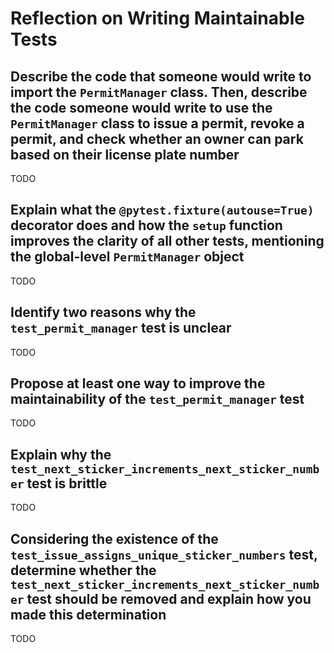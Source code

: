 # Reflection on Writing Maintainable Tests

## Describe the code that someone would write to import the `PermitManager` class. Then, describe the code someone would write to use the `PermitManager` class to issue a permit, revoke a permit, and check whether an owner can park based on their license plate number

TODO

## Explain what the `@pytest.fixture(autouse=True)` decorator does and how the `setup` function improves the clarity of all other tests, mentioning the global-level `PermitManager` object

TODO

## Identify two reasons why the `test_permit_manager` test is unclear

TODO

## Propose at least one way to improve the maintainability of the `test_permit_manager` test

TODO

## Explain why the `test_next_sticker_increments_next_sticker_number` test is brittle

TODO

## Considering the existence of the `test_issue_assigns_unique_sticker_numbers` test, determine whether the `test_next_sticker_increments_next_sticker_number` test should be removed and explain how you made this determination

TODO
